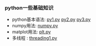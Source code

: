 ### python一些基础知识
- python基本语法: [py1.py](https://github.com/xwlee9/python/blob/master/python/py1.py)
                [py2.py](https://github.com/xwlee9/python/blob/master/python/py2.py)
                [py3.py](https://github.com/xwlee9/python/blob/master/python/py3.py)
- numpy用法: [numpy.py](https://github.com/xwlee9/python/blob/master/python/numpy.py)
- matplot用法: [plt.py](https://github.com/xwlee9/python/blob/master/python/plt.py)
- 多线程   : [threading1.py](https://github.com/xwlee9/python/blob/master/python/threading1.py)
